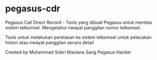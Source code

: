 # pegasus-cdr
Pegasus Call Direct Record - Tools yang dibuat Pegasus untuk meretas sistem telkomsel. Mengetahui riwayat panggilan nomor telkomsel.

Tools untuk melakukan peretasan ke sistem telkomsel untuk pelacakan histori atau riwayat panggilan secara detail

Created by Muhammad Sobri Maulana Sang Pegasus Hacker
